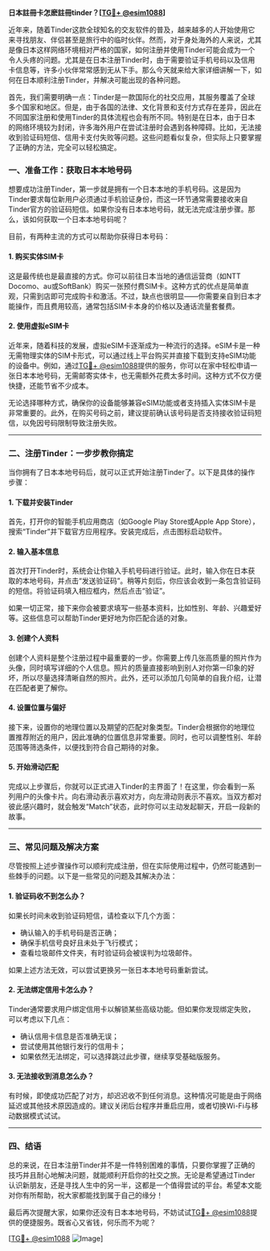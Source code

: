 **日本註冊卡怎麽註冊tinder？[[TG💪+ @esim1088](https://t.me/s/esim1088)]**

近年来，随着Tinder这款全球知名的交友软件的普及，越来越多的人开始使用它来寻找朋友、伴侣甚至是旅行中的临时伙伴。然而，对于身处海外的人来说，尤其是像日本这样网络环境相对严格的国家，如何注册并使用Tinder可能会成为一个令人头疼的问题。尤其是在日本注册Tinder时，由于需要验证手机号码以及信用卡信息等，许多小伙伴常常感到无从下手。那么今天就来给大家详细讲解一下，如何在日本顺利注册Tinder，并解决可能出现的各种问题。

首先，我们需要明确一点：Tinder是一款国际化的社交应用，其服务覆盖了全球多个国家和地区。但是，由于各国的法律、文化背景和支付方式存在差异，因此在不同国家注册和使用Tinder的具体流程也会有所不同。特别是在日本，由于日本的网络环境较为封闭，许多海外用户在尝试注册时会遇到各种障碍。比如，无法接收到验证码短信、信用卡支付失败等问题。这些问题看似复杂，但实际上只要掌握了正确的方法，完全可以轻松搞定。

### **一、准备工作：获取日本本地号码**

想要成功注册Tinder，第一步就是拥有一个日本本地的手机号码。这是因为Tinder要求每位新用户必须通过手机验证身份，而这一环节通常需要接收来自Tinder官方的验证码短信。如果你没有日本本地号码，就无法完成注册步骤。那么，该如何获取一个日本本地号码呢？

目前，有两种主流的方式可以帮助你获得日本号码：

#### **1. 购买实体SIM卡**
这是最传统也是最直接的方式。你可以前往日本当地的通信运营商（如NTT Docomo、au或SoftBank）购买一张预付费SIM卡。这种方式的优点是简单直观，只需到店即可完成购卡和激活。不过，缺点也很明显——你需要亲自到日本才能操作，而且费用较高，通常包括SIM卡本身的价格以及通话流量套餐费。

#### **2. 使用虚拟eSIM卡**
近年来，随着科技的发展，虚拟eSIM卡逐渐成为一种流行的选择。eSIM卡是一种无需物理实体的SIM卡形式，可以通过线上平台购买并直接下载到支持eSIM功能的设备中。例如，通过[TG💪+ @esim1088](https://t.me/s/esim1088)提供的服务，你可以在家中轻松申请一张日本本地号码，无需邮寄实体卡，也无需额外花费太多时间。这种方式不仅方便快捷，还能节省不少成本。

无论选择哪种方式，确保你的设备能够兼容eSIM功能或者支持插入实体SIM卡是非常重要的。此外，在购买号码之前，建议提前确认该号码是否支持接收验证码短信，以免因号码限制导致注册失败。

---

### **二、注册Tinder：一步步教你搞定**

当你拥有了日本本地号码后，就可以正式开始注册Tinder了。以下是具体的操作步骤：

#### **1. 下载并安装Tinder**
首先，打开你的智能手机应用商店（如Google Play Store或Apple App Store），搜索“Tinder”并下载官方应用程序。安装完成后，点击图标启动软件。

#### **2. 输入基本信息**
首次打开Tinder时，系统会让你输入手机号码进行验证。此时，输入你在日本获取的本地号码，并点击“发送验证码”。稍等片刻后，你应该会收到一条包含验证码的短信。将验证码填入相应框内，然后点击“验证”。

如果一切正常，接下来你会被要求填写一些基本资料，比如性别、年龄、兴趣爱好等。这些信息可以帮助Tinder更好地为你匹配合适的对象。

#### **3. 创建个人资料**
创建个人资料是整个注册过程中最重要的一步。你需要上传几张高质量的照片作为头像，同时填写详细的个人信息。照片的质量直接影响到别人对你第一印象的好坏，所以尽量选择清晰自然的照片。此外，还可以添加几句简单的自我介绍，让潜在匹配者更了解你。

#### **4. 设置位置与偏好**
接下来，设置你的地理位置以及期望的匹配对象类型。Tinder会根据你的地理位置推荐附近的用户，因此准确的位置信息非常重要。同时，也可以调整性别、年龄范围等筛选条件，以便找到符合自己期待的对象。

#### **5. 开始滑动匹配**
完成以上步骤后，你就可以正式进入Tinder的主界面了！在这里，你会看到一系列用户的头像卡片。向右滑动表示喜欢对方，向左滑动则表示不喜欢。当双方都对彼此感兴趣时，就会触发“Match”状态，此时你可以主动发起聊天，开启一段新的故事。

---

### **三、常见问题及解决方案**

尽管按照上述步骤操作可以顺利完成注册，但在实际使用过程中，仍然可能遇到一些棘手的问题。以下是一些常见的问题及其解决办法：

#### **1. 验证码收不到怎么办？**
如果长时间未收到验证码短信，请检查以下几个方面：
- 确认输入的手机号码是否正确；
- 确保手机信号良好且未处于飞行模式；
- 查看垃圾邮件文件夹，有时验证码会被误判为垃圾邮件。

如果上述方法无效，可以尝试更换另一张日本本地号码重新尝试。

#### **2. 无法绑定信用卡怎么办？**
Tinder通常要求用户绑定信用卡以解锁某些高级功能。但如果你发现绑定失败，可以考虑以下几点：
- 确认信用卡信息是否准确无误；
- 尝试使用其他银行发行的信用卡；
- 如果依然无法绑定，可以选择跳过此步骤，继续享受基础版服务。

#### **3. 无法接收到消息怎么办？**
有时候，即使成功匹配了对方，却迟迟收不到任何消息。这种情况可能是由于网络延迟或其他技术原因造成的。建议关闭后台程序并重启应用，或者切换Wi-Fi与移动数据模式试试。

---

### **四、结语**

总的来说，在日本注册Tinder并不是一件特别困难的事情，只要你掌握了正确的技巧并且耐心地解决问题，就能顺利开启你的社交之旅。无论是希望通过Tinder认识新朋友，还是寻找人生中的另一半，这都是一个值得尝试的平台。希望本文能对你有所帮助，祝大家都能找到属于自己的缘分！

最后再次提醒大家，如果你还没有日本本地号码，不妨试试[TG💪+ @esim1088](https://t.me/s/esim1088)提供的便捷服务。既省心又省钱，何乐而不为呢？

[[TG💪+ @esim1088](https://t.me/s/esim1088) ![Image](https://i.postimg.cc/4NQfJmqS/Snipaste-2025-05-13-00-14-12.png)]